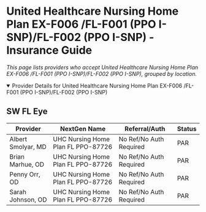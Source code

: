 # United Healthcare Nursing Home Plan EX-F006 /FL-F001 (PPO I-SNP)/FL-F002 (PPO I-SNP) - Insurance Guide

*This page lists providers who accept United Healthcare Nursing Home Plan EX-F006 /FL-F001 (PPO I-SNP)/FL-F002 (PPO I-SNP), grouped by location.*

<details open><summary>Provider Details for United Healthcare Nursing Home Plan EX-F006 /FL-F001 (PPO I-SNP)/FL-F002 (PPO I-SNP)</summary>

## SW FL Eye

| Provider | NextGen Name | Referral/Auth | Status |
|----------|-------------|--------------|--------|
| Albert Smolyar, MD | UHC Nursing Home Plan FL PPO-87726 | No Ref/No Auth Required | PAR |
| Brian Marhue, OD | UHC Nursing Home Plan FL PPO-87726 | No Ref/No Auth Required | PAR |
| Penny Orr, OD | UHC Nursing Home Plan FL PPO-87726 | No Ref/No Auth Required | PAR |
| Sarah Johnson, OD | UHC Nursing Home Plan FL PPO-87726 | No Ref/No Auth Required | PAR |

</details>

